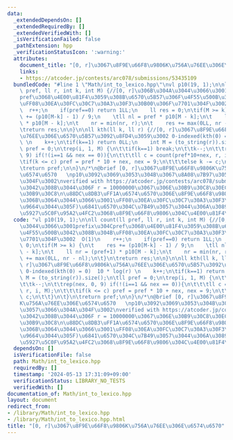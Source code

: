 ```yaml
---
data:
  _extendedDependsOn: []
  _extendedRequiredBy: []
  _extendedVerifiedWith: []
  _isVerificationFailed: false
  _pathExtension: hpp
  _verificationStatusIcon: ':warning:'
  attributes:
    document_title: "[0, r]\u3067\u8F9E\u66F8\u9806K\u756A\u76EE\u306E\u6574\u6570"
    links:
    - https://atcoder.jp/contests/arc078/submissions/53435109
  bundledCode: "#line 1 \"Math/int_to_lexico.hpp\"\nvl p10(19, 1);\n\nll count(ll\
    \ pref, ll r, int k, int M) {//[0, r]\u306B\u304A\u3044\u3066\u3001prefix\u304C\
    pref\u3068\u4E00\u81F4\u3059\u308B\u6570\u5B57\u306F\u4F55\u500B\u3042\u308B\u304B\
    \uFF08\u30EA\u30FC\u30C7\u30A3\u30F3\u30B00\u306F\u7701\u304F\u3002  O(1)\n  \
    \  r++;\n    if(pref==0) return 1LL;\n    ll res = 0;\n\tif(M >= k) {\n\t    res\
    \ += (p10[M-k] - 1) / 9;\n    \tll nl = pref * p10[M - k];\n\t    ll nr = (pref+1)\
    \ * p10[M - k];\n\t    nr = min(nr, r);\n\t    res += max(0LL, nr - nl);\n\t}\n\
    \treturn res;\n\n}\n\nll kth(ll k, ll r) {//[0, r]\u3067\u8F9E\u66F8\u9806k\u756A\
    \u76EE\u306E\u6570\u5B57\u3092\u8FD4\u3059\u3002 0-indexed(kth(0) = 0)  10 * log(r)\
    \ \n    k++;\n\tif(k==1) return 0LL;\n    int M = (to_string(r)).size();\n\tll\
    \ pref = 0;\n\trep(i, 1, M) {\n\t\tif(k==1) break;\n\t\tk--;\n\t\trep(nex, 0,\
    \ 9) if(!(i==1 && nex == 0)){\n\t\t\tll c = count(pref*10+nex, r, i, M);\n\t\t\
    \tif(k <= c) pref = pref * 10 + nex, nex = 9;\n\t\t\telse k -= c;\n\t\t}\n\t}\n\
    \treturn pref;\n\n}\n/*\n@brief [0, r]\u3067\u8F9E\u66F8\u9806K\u756A\u76EE\u306E\
    \u6574\u6570   \np10\u3092\u3069\u3053\u304B\u3067\u8A08\u7B97\u3057\u3066\u304A\
    \u304F\u3002\nverified with https://atcoder.jp/contests/arc078/submissions/53435109\n\
    \u3042\u308B\u3044\u306F r = 10000000\u3067\u306E\u30B9\u30C8\u30EC\u30B9\u30C6\
    \u30B9\u30C8\n\u88DC\u8DB3\uFF1A\u6574\u6570\u306E\u8F9E\u66F8\u9806\u6BD4\u8F03\
    \u306B\u3064\u3044\u3066\u3001\uFF08\u30EA\u30FC\u30C7\u30A3\u30F3\u30B00\u3092\
    \u9664\u3044\u305F)\u6841\u6570\u304C\u7B49\u3057\u3044\u306A\u3089\u3070\u3001\
    \u5927\u5C0F\u95A2\u4FC2\u3068\u8F9E\u66F8\u9806\u304C\u4E00\u81F4\n*/\n"
  code: "vl p10(19, 1);\n\nll count(ll pref, ll r, int k, int M) {//[0, r]\u306B\u304A\
    \u3044\u3066\u3001prefix\u304Cpref\u3068\u4E00\u81F4\u3059\u308B\u6570\u5B57\u306F\
    \u4F55\u500B\u3042\u308B\u304B\uFF08\u30EA\u30FC\u30C7\u30A3\u30F3\u30B00\u306F\
    \u7701\u304F\u3002  O(1)\n    r++;\n    if(pref==0) return 1LL;\n    ll res =\
    \ 0;\n\tif(M >= k) {\n\t    res += (p10[M-k] - 1) / 9;\n    \tll nl = pref * p10[M\
    \ - k];\n\t    ll nr = (pref+1) * p10[M - k];\n\t    nr = min(nr, r);\n\t    res\
    \ += max(0LL, nr - nl);\n\t}\n\treturn res;\n\n}\n\nll kth(ll k, ll r) {//[0,\
    \ r]\u3067\u8F9E\u66F8\u9806k\u756A\u76EE\u306E\u6570\u5B57\u3092\u8FD4\u3059\u3002\
    \ 0-indexed(kth(0) = 0)  10 * log(r) \n    k++;\n\tif(k==1) return 0LL;\n    int\
    \ M = (to_string(r)).size();\n\tll pref = 0;\n\trep(i, 1, M) {\n\t\tif(k==1) break;\n\
    \t\tk--;\n\t\trep(nex, 0, 9) if(!(i==1 && nex == 0)){\n\t\t\tll c = count(pref*10+nex,\
    \ r, i, M);\n\t\t\tif(k <= c) pref = pref * 10 + nex, nex = 9;\n\t\t\telse k -=\
    \ c;\n\t\t}\n\t}\n\treturn pref;\n\n}\n/*\n@brief [0, r]\u3067\u8F9E\u66F8\u9806\
    K\u756A\u76EE\u306E\u6574\u6570   \np10\u3092\u3069\u3053\u304B\u3067\u8A08\u7B97\
    \u3057\u3066\u304A\u304F\u3002\nverified with https://atcoder.jp/contests/arc078/submissions/53435109\n\
    \u3042\u308B\u3044\u306F r = 10000000\u3067\u306E\u30B9\u30C8\u30EC\u30B9\u30C6\
    \u30B9\u30C8\n\u88DC\u8DB3\uFF1A\u6574\u6570\u306E\u8F9E\u66F8\u9806\u6BD4\u8F03\
    \u306B\u3064\u3044\u3066\u3001\uFF08\u30EA\u30FC\u30C7\u30A3\u30F3\u30B00\u3092\
    \u9664\u3044\u305F)\u6841\u6570\u304C\u7B49\u3057\u3044\u306A\u3089\u3070\u3001\
    \u5927\u5C0F\u95A2\u4FC2\u3068\u8F9E\u66F8\u9806\u304C\u4E00\u81F4\n*/"
  dependsOn: []
  isVerificationFile: false
  path: Math/int_to_lexico.hpp
  requiredBy: []
  timestamp: '2024-05-13 17:31:09+09:00'
  verificationStatus: LIBRARY_NO_TESTS
  verifiedWith: []
documentation_of: Math/int_to_lexico.hpp
layout: document
redirect_from:
- /library/Math/int_to_lexico.hpp
- /library/Math/int_to_lexico.hpp.html
title: "[0, r]\u3067\u8F9E\u66F8\u9806K\u756A\u76EE\u306E\u6574\u6570"
---
```

